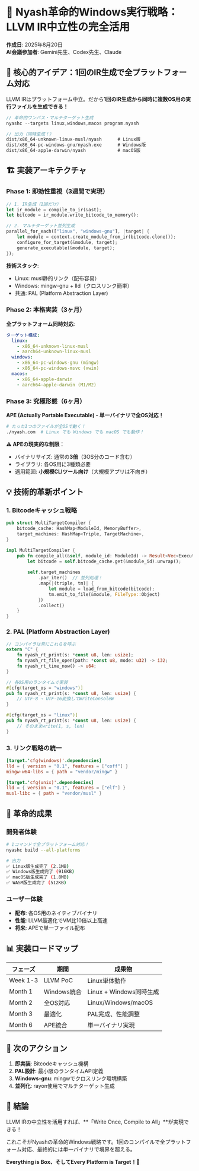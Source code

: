# 🚀 Nyash革命的Windows実行戦略：LLVM IR中立性の完全活用

**作成日**: 2025年8月20日  
**AI会議参加者**: Gemini先生、Codex先生、Claude

## 🎯 **核心的アイデア：1回のIR生成で全プラットフォーム対応**

LLVM IRはプラットフォーム中立。だから**1回のIR生成から同時に複数OS用の実行ファイルを生成できる！**

```rust
// 革命的ワンパス・マルチターゲット生成
nyashc --targets linux,windows,macos program.nyash

// 出力（同時生成！）
dist/x86_64-unknown-linux-musl/nyash      # Linux版
dist/x86_64-pc-windows-gnu/nyash.exe      # Windows版  
dist/x86_64-apple-darwin/nyash            # macOS版
```

## 🏗️ **実装アーキテクチャ**

### **Phase 1: 即効性重視（3週間で実現）**

```rust
// 1. IR生成（1回だけ）
let ir_module = compile_to_ir(&ast);
let bitcode = ir_module.write_bitcode_to_memory();

// 2. マルチターゲット並列生成
parallel_for_each(["linux", "windows-gnu"], |target| {
    let module = context.create_module_from_ir(bitcode.clone());
    configure_for_target(&module, target);
    generate_executable(&module, target);
});
```

**技術スタック**:
- Linux: musl静的リンク（配布容易）
- Windows: mingw-gnu + lld（クロスリンク簡単）
- 共通: PAL (Platform Abstraction Layer)

### **Phase 2: 本格実装（3ヶ月）**

**全プラットフォーム同時対応**:
```yaml
ターゲット構成:
  linux:
    - x86_64-unknown-linux-musl
    - aarch64-unknown-linux-musl
  windows:
    - x86_64-pc-windows-gnu (mingw)
    - x86_64-pc-windows-msvc (xwin)
  macos:
    - x86_64-apple-darwin
    - aarch64-apple-darwin (M1/M2)
```

### **Phase 3: 究極形態（6ヶ月）**

**APE (Actually Portable Executable) - 単一バイナリで全OS対応！**
```bash
# たった1つのファイルが全OSで動く！
./nyash.com  # Linux でも Windows でも macOS でも動作！
```

**⚠️ APEの現実的な制限**：
- バイナリサイズ: 通常の**3倍**（3OS分のコード含む）
- ライブラリ: 各OS用に3種類必要
- 適用範囲: **小規模CLIツール向け**（大規模アプリは不向き）

## 💡 **技術的革新ポイント**

### **1. Bitcodeキャッシュ戦略**
```rust
pub struct MultiTargetCompiler {
    bitcode_cache: HashMap<ModuleId, MemoryBuffer>,
    target_machines: HashMap<Triple, TargetMachine>,
}

impl MultiTargetCompiler {
    pub fn compile_all(&self, module_id: ModuleId) -> Result<Vec<ExecutablePath>> {
        let bitcode = self.bitcode_cache.get(&module_id).unwrap();
        
        self.target_machines
            .par_iter()  // 並列処理！
            .map(|(triple, tm)| {
                let module = load_from_bitcode(bitcode);
                tm.emit_to_file(&module, FileType::Object)
            })
            .collect()
    }
}
```

### **2. PAL (Platform Abstraction Layer)**
```rust
// コンパイラは常にこれらを呼ぶ
extern "C" {
    fn nyash_rt_print(s: *const u8, len: usize);
    fn nyash_rt_file_open(path: *const u8, mode: u32) -> i32;
    fn nyash_rt_time_now() -> u64;
}

// 各OS用のランタイムで実装
#[cfg(target_os = "windows")]
pub fn nyash_rt_print(s: *const u8, len: usize) {
    // UTF-8 → UTF-16変換してWriteConsoleW
}

#[cfg(target_os = "linux")]
pub fn nyash_rt_print(s: *const u8, len: usize) {
    // そのままwrite(1, s, len)
}
```

### **3. リンク戦略の統一**
```toml
[target.'cfg(windows)'.dependencies]
lld = { version = "0.1", features = ["coff"] }
mingw-w64-libs = { path = "vendor/mingw" }

[target.'cfg(unix)'.dependencies]
lld = { version = "0.1", features = ["elf"] }
musl-libc = { path = "vendor/musl" }
```

## 🎉 **革命的成果**

### **開発者体験**
```bash
# 1コマンドで全プラットフォーム対応！
nyashc build --all-platforms

# 出力
✅ Linux版生成完了 (2.1MB)
✅ Windows版生成完了 (916KB)  
✅ macOS版生成完了 (1.8MB)
✅ WASM版生成完了 (512KB)
```

### **ユーザー体験**
- **配布**: 各OS用のネイティブバイナリ
- **性能**: LLVM最適化でVM比10倍以上高速
- **将来**: APEで単一ファイル配布

## 📊 **実装ロードマップ**

| フェーズ | 期間 | 成果物 |
|---------|------|--------|
| Week 1-3 | LLVM PoC | Linux単体動作 |
| Month 1 | Windows統合 | Linux + Windows同時生成 |
| Month 2 | 全OS対応 | Linux/Windows/macOS |
| Month 3 | 最適化 | PAL完成、性能調整 |
| Month 6 | APE統合 | 単一バイナリ実現 |

## 🚀 **次のアクション**

1. **即実装**: Bitcodeキャッシュ機構
2. **PAL設計**: 最小限のランタイムAPI定義
3. **Windows-gnu**: mingwでクロスリンク環境構築
4. **並列化**: rayon使用でマルチターゲット生成

## 💭 **結論**

LLVM IRの中立性を活用すれば、**「Write Once, Compile to All」**が実現できる！

これこそがNyashの革命的Windows戦略です。1回のコンパイルで全プラットフォーム対応、最終的には単一バイナリで境界を超える。

**Everything is Box、そしてEvery Platform is Target！**🎯